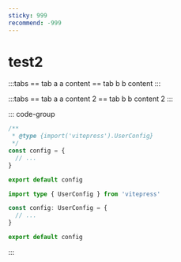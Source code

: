 ```yaml
---
sticky: 999
recommend: -999
---
```


# test2

:::tabs
== tab a
a content
== tab b
b content
:::

:::tabs
== tab a
a content 2
== tab b
b content 2
:::


::: code-group

```js [config.js]
/**
 * @type {import('vitepress').UserConfig}
 */
const config = {
  // ...
}

export default config
```

```ts [config.ts]
import type { UserConfig } from 'vitepress'

const config: UserConfig = {
  // ...
}

export default config
```

:::